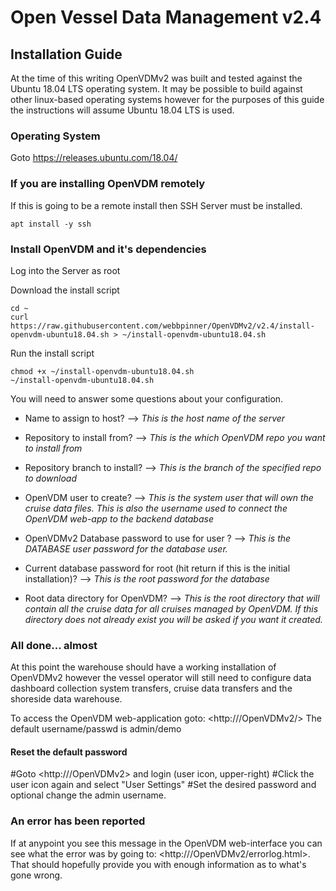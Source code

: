 # Open Vessel Data Management v2.4

## Installation Guide
At the time of this writing OpenVDMv2 was built and tested against the Ubuntu 18.04 LTS operating system. It may be possible to build against other linux-based operating systems however for the purposes of this guide the instructions will assume Ubuntu 18.04 LTS is used.

### Operating System
Goto <https://releases.ubuntu.com/18.04/>

### If you are installing OpenVDM remotely

If this is going to be a remote install then SSH Server must be installed.
```
apt install -y ssh
```

### Install OpenVDM and it's dependencies
Log into the Server as root

Download the install script
```
cd ~
curl https://raw.githubusercontent.com/webbpinner/OpenVDMv2/v2.4/install-openvdm-ubuntu18.04.sh > ~/install-openvdm-ubuntu18.04.sh
```

Run the install script
```
chmod +x ~/install-openvdm-ubuntu18.04.sh
~/install-openvdm-ubuntu18.04.sh
```

You will need to answer some questions about your configuration.

 - Name to assign to host? --> *This is the host name of the server*

 - Repository to install from? --> *This is the which OpenVDM repo you want to install from*
 
 - Repository branch to install? --> *This is the branch of the specified repo to download*

 - OpenVDM user to create? --> *This is the system user that will own the cruise data files.  This is also the username used to connect the OpenVDM web-app to the backend database*
 
 - OpenVDMv2 Database password to use for user <user>? --> *This is the DATABASE user password for the database user.*

 - Current database password for root (hit return if this is the initial installation)? --> *This is the root password for the database*

 - Root data directory for OpenVDM? --> *This is the root directory that will contain all the cruise data for all cruises managed by OpenVDM. If this directory does not already exist you will be asked if you want it created.*

### All done... almost ###
At this point the warehouse should have a working installation of OpenVDMv2 however the vessel operator will still need to configure data dashboard collection system transfers, cruise data transfers and the shoreside data warehouse.

To access the OpenVDM web-application goto: <http://<hostname>/OpenVDMv2/>
The default username/passwd is admin/demo

#### Reset the default password
 #Goto <http://<hostname>/OpenVDMv2> and login (user icon, upper-right)
 #Click the user icon again and select "User Settings"
 #Set the desired password and optional change the admin username.

### An error has been reported ###
If at anypoint you see this message in the OpenVDM web-interface you can see what the error was by going to: <http://<hostname>/OpenVDMv2/errorlog.html>.  That should hopefully provide you with enough information as to what's gone wrong.  




